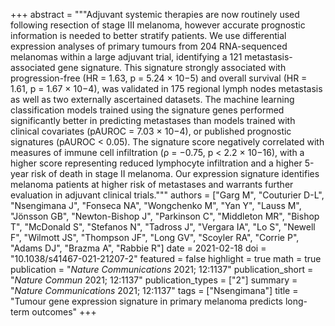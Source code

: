 +++
abstract = """Adjuvant systemic therapies are now routinely used following resection of stage III melanoma, however accurate prognostic information is needed to better stratify patients. We use differential expression analyses of primary tumours from 204 RNA-sequenced melanomas within a large adjuvant trial, identifying a 121 metastasis-associated gene signature. This signature strongly associated with progression-free (HR = 1.63, p = 5.24 × 10−5) and overall survival (HR = 1.61, p = 1.67 × 10−4), was validated in 175 regional lymph nodes metastasis as well as two externally ascertained datasets. The machine learning classification models trained using the signature genes performed significantly better in predicting metastases than models trained with clinical covariates (pAUROC = 7.03 × 10−4), or published prognostic signatures (pAUROC < 0.05). The signature score negatively correlated with measures of immune cell infiltration (ρ = −0.75, p < 2.2 × 10−16), with a higher score representing reduced lymphocyte infiltration and a higher 5-year risk of death in stage II melanoma. Our expression signature identifies melanoma patients at higher risk of metastases and warrants further evaluation in adjuvant clinical trials."""
authors = ["Garg M", "Couturier D-L", "Nsengimana J", "Fonseca NA", "Wongchenko M", "Yan Y", "Lauss M", "Jönsson GB", "Newton-Bishop J", "Parkinson C", "Middleton MR", "Bishop T", "McDonald S", "Stefanos N", "Tadross J", "Vergara IA", "Lo S", "Newell F", "Wilmott JS", "Thompson JF", "Long GV", "Scoyler RA", "Corrie P", "Adams DJ", "Brazma A", "Rabbie R"]
date = 2021-02-18
doi = "10.1038/s41467-021-21207-2"
featured = false
highlight = true
math = true
publication = "*Nature Communications* 2021; 12:1137"
publication_short = "*Nature Commun* 2021; 12:1137"
publication_types = ["2"]
summary = "*Nature Communications* 2021; 12:1137"
tags = ["Nsengimana"]
title = "Tumour gene expression signature in primary melanoma predicts long-term outcomes"
+++
